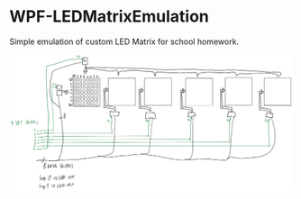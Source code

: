 # WPF-LEDMatrixEmulation

Simple emulation of custom LED Matrix for school homework.

![Diagram of LED Matrix](diagramOfLEDMatrix.png)
